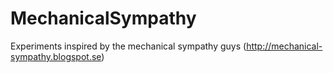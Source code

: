 MechanicalSympathy
==================

Experiments inspired by the mechanical sympathy guys (http://mechanical-sympathy.blogspot.se)
